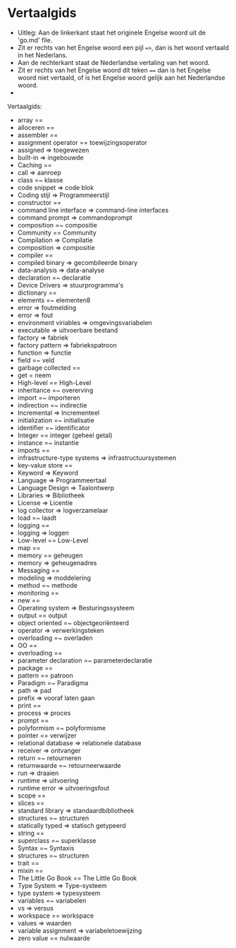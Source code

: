<h1>Vertaalgids</h1>

* Uitleg: Aan de linkerkant staat het originele Engelse woord uit de 'go.md' file.
* Zit er rechts van het Engelse woord een pijl `=>`, dan is het woord vertaald in het Nederlans.
* Aan de rechterkant staat de Nederlandse vertaling van het woord.
* Zit er rechts van het Engelse woord dit teken `==` dan is het Engelse woord niet vertaald, of is het Engelse woord gelijk aan het Nederlandse woord.
* 
Vertaalgids:

* array ==
* alloceren ==
* assembler == 
* assignment operator == toewijzingsoperator
* assigned => toegewezen
* built-in => ingebouwde
* Caching ==
* call => aanroep
* class =~ klasse
* code snippet => code blok
* Coding stijl => Programmeerstijl
* constructor == 
* command line interface => command-line interfaces
* command prompt => commandoprompt
* composition =~ compositie
* Community == Community
* Compilation => Compilatie
* composition => compositie
* compiler ==
* compiled binary => gecombileerde binary
* data-analysis => data-analyse
* declaration =~ declaratie
* Device Drivers => stuurprogramma's
* dictionary ==
* elements =~ elementen8
* error => foutmelding
* error => fout
* environment viriables => omgevingsvariabelen
* executable => uitvoerbare bestand
* factory => fabriek
* factory pattern => fabriekspatroon
* function => functie
* field =~ veld
* garbage collected ==
* get = neem
* High-level == High-Level
* inheritance =~ overerving
* import =~ importeren
* indirection =~ indirectie
* Incremental => Incrementeel
* initialization =~ initialisatie
* identifier =~ identificator
* Integer == integer (geheel getal)
* instance =~ instantie
* imports ==
* infrastructure-type systems => infrastructuursystemen
* key-value store ==
* Keyword => Keyword
* Language => Programmeertaal
* Language Design => Taalontwerp
* Libraries => Bibliotheek
* License => Licentie
* log collector => logverzamelaar
* load =~ laadt
* logging ==
* logging => loggen
* Low-level == Low-Level
* map ==
* memory == geheugen
* memory => geheugenadres
* Messaging ==
* modeling => moddelering
* method =~ methode
* monitoring == 
* new ==
* Operating system => Besturingssysteem
* output == output
* object oriented =~ objectgeoriënteerd
* operator => verwerkingsteken
* overloading =~ overladen
* OO == 
* overloading ==
* parameter declaration =~ parameterdeclaratie
* package ==
* pattern == patroon
* Paradigm =~ Paradigma
* path => pad
* prefix => vooraf laten gaan
* print ==
* process => proces
* prompt ==
* polyformism =~ polyformisme
* pointer == verwijzer
* relational database => relationele database
* receiver => ontvanger
* return =~ retourneren
* returnwaarde =~ retourneerwaarde
* run => draaien
* runtime => uitvoering
* runtime error => uitvoeringsfout
* scope ==
* slices ==
* standard library => standaardbibliotheek
* structures =~ structuren
* statically typed => statisch getypeerd
* string ==
* superclass =~ superklasse
* Syntax =~ Syntaxis
* structures =~ structuren
* trait ==
* mixin ==
* The Little Go Book == The Little Go Book
* Type System => Type-systeem
* type system => typesysteem
* variables =~ variabelen
* vs => versus
* workspace == workspace
* values => waarden
* variable assignment => variabeletoewijzing 
* zero value == nulwaarde